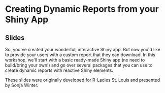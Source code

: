 # Creating Dynamic Reports from your Shiny App
## Slides

So, you've created your wonderful, interactive Shiny app. But now you'd like to provide your users with a custom report that they can download. In this workshop, we'll start with a basic ready-made Shiny app (no need to build/bring your own!) and go over several packages that you can use to create dynamic reports with reactive Shiny elements.

These slides were originally developed for R-Ladies St. Louis and presented by Sonja Winter.